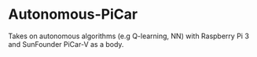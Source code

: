 # Autonomous-PiCar
Takes on autonomous algorithms (e.g Q-learning, NN) with Raspberry Pi 3 and SunFounder PiCar-V as a body.
